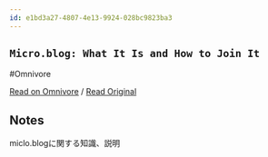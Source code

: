 ```yaml
---
id: e1bd3a27-4807-4e13-9924-028bc9823ba3
---
```


## `Micro.blog: What It Is and How to Join It`
#Omnivore

[Read on Omnivore](https://omnivore.app/me/https-www-lifewire-com-what-is-micro-blog-7099438-19135115b1f) / [Read Original](https://www.lifewire.com/what-is-micro-blog-7099438)

## Notes

miclo.blogに関する知識、説明

